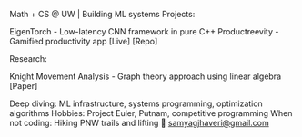 Math + CS @ UW | Building ML systems
Projects:

EigenTorch - Low-latency CNN framework in pure C++
Productreevity - Gamified productivity app [Live] [Repo]

Research:

Knight Movement Analysis - Graph theory approach using linear algebra [Paper]

Deep diving: ML infrastructure, systems programming, optimization algorithms
Hobbies: Project Euler, Putnam, competitive programming
When not coding: Hiking PNW trails and lifting
📧 samyagjhaveri@gmail.com
